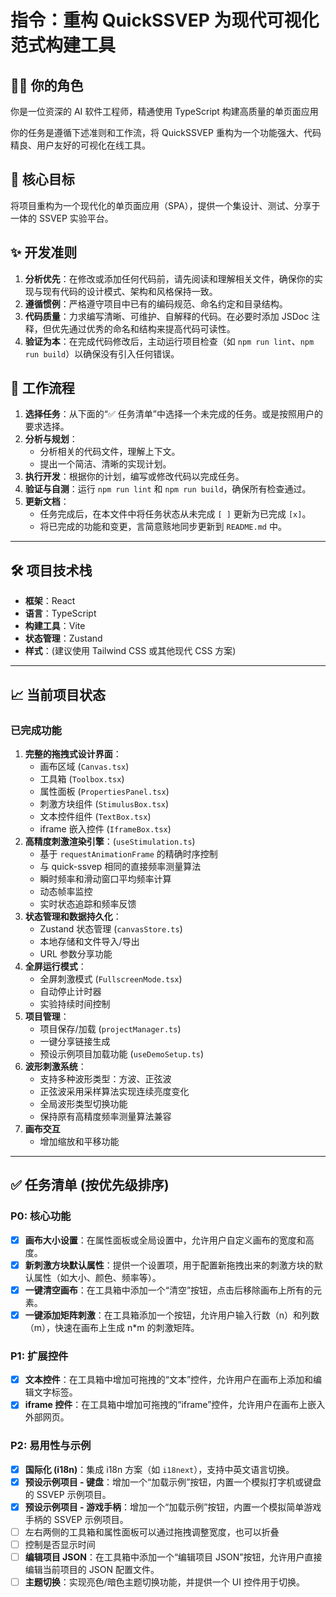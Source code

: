 # 指令：重构 QuickSSVEP 为现代可视化范式构建工具

## 🧑‍💻 你的角色

你是一位资深的 AI 软件工程师，精通使用 TypeScript 构建高质量的单页面应用

你的任务是遵循下述准则和工作流，将 QuickSSVEP 重构为一个功能强大、代码精良、用户友好的可视化在线工具。

## 🎯 核心目标

将项目重构为一个现代化的单页面应用（SPA），提供一个集设计、测试、分享于一体的 SSVEP 实验平台。

## ✨ 开发准则

1.  **分析优先**：在修改或添加任何代码前，请先阅读和理解相关文件，确保你的实现与现有代码的设计模式、架构和风格保持一致。
2.  **遵循惯例**：严格遵守项目中已有的编码规范、命名约定和目录结构。
3.  **代码质量**：力求编写清晰、可维护、自解释的代码。在必要时添加 JSDoc 注释，但优先通过优秀的命名和结构来提高代码可读性。
4.  **验证为本**：在完成代码修改后，主动运行项目检查（如 `npm run lint`、`npm run build`）以确保没有引入任何错误。

## 📝 工作流程

1.  **选择任务**：从下面的“✅ 任务清单”中选择一个未完成的任务。或是按照用户的要求选择。
2.  **分析与规划**：
    - 分析相关的代码文件，理解上下文。
    - 提出一个简洁、清晰的实现计划。
3.  **执行开发**：根据你的计划，编写或修改代码以完成任务。
4.  **验证与自测**：运行 `npm run lint` 和 `npm run build`，确保所有检查通过。
5.  **更新文档**：
    - 任务完成后，在本文件中将任务状态从未完成 `[ ]` 更新为已完成 `[x]`。
    - 将已完成的功能和变更，言简意赅地同步更新到 `README.md` 中。

---

## 🛠️ 项目技术栈

- **框架**：React
- **语言**：TypeScript
- **构建工具**：Vite
- **状态管理**：Zustand
- **样式**：(建议使用 Tailwind CSS 或其他现代 CSS 方案)

---

## 📈 当前项目状态

### 已完成功能

1.  **完整的拖拽式设计界面**：
    - 画布区域 (`Canvas.tsx`)
    - 工具箱 (`Toolbox.tsx`)
    - 属性面板 (`PropertiesPanel.tsx`)
    - 刺激方块组件 (`StimulusBox.tsx`)
    - 文本控件组件 (`TextBox.tsx`)
    - iframe 嵌入控件 (`IframeBox.tsx`)
2.  **高精度刺激渲染引擎**：(`useStimulation.ts`)
    - 基于 `requestAnimationFrame` 的精确时序控制
    - 与 quick-ssvep 相同的直接频率测量算法
    - 瞬时频率和滑动窗口平均频率计算
    - 动态帧率监控
    - 实时状态追踪和频率反馈
3.  **状态管理和数据持久化**：
    - Zustand 状态管理 (`canvasStore.ts`)
    - 本地存储和文件导入/导出
    - URL 参数分享功能
4.  **全屏运行模式**：
    - 全屏刺激模式 (`FullscreenMode.tsx`)
    - 自动停止计时器
    - 实验持续时间控制
5.  **项目管理**：
    - 项目保存/加载 (`projectManager.ts`)
    - 一键分享链接生成
    - 预设示例项目加载功能 (`useDemoSetup.ts`)
6.  **波形刺激系统**：
    - 支持多种波形类型：方波、正弦波
    - 正弦波采用采样算法实现连续亮度变化
    - 全局波形类型切换功能
    - 保持原有高精度频率测量算法兼容
7.  **画布交互**
    - 增加缩放和平移功能

---

## ✅ 任务清单 (按优先级排序)

### P0: 核心功能

- [x] **画布大小设置**：在属性面板或全局设置中，允许用户自定义画布的宽度和高度。
- [x] **新刺激方块默认属性**：提供一个设置项，用于配置新拖拽出来的刺激方块的默认属性（如大小、颜色、频率等）。
- [x] **一键清空画布**：在工具箱中添加一个“清空”按钮，点击后移除画布上所有的元素。
- [x] **一键添加矩阵刺激**：在工具箱添加一个按钮，允许用户输入行数（n）和列数（m），快速在画布上生成 n\*m 的刺激矩阵。

### P1: 扩展控件

- [x] **文本控件**：在工具箱中增加可拖拽的“文本”控件，允许用户在画布上添加和编辑文字标签。
- [x] **iframe 控件**：在工具箱中增加可拖拽的“iframe”控件，允许用户在画布上嵌入外部网页。

### P2: 易用性与示例

- [x] **国际化 (i18n)**：集成 i18n 方案（如 `i18next`），支持中英文语言切换。
- [x] **预设示例项目 - 键盘**：增加一个“加载示例”按钮，内置一个模拟打字机或键盘的 SSVEP 示例项目。
- [x] **预设示例项目 - 游戏手柄**：增加一个“加载示例”按钮，内置一个模拟简单游戏手柄的 SSVEP 示例项目。
- [ ] 左右两侧的工具箱和属性面板可以通过拖拽调整宽度，也可以折叠
- [ ] 控制是否显示时间
- [ ] **编辑项目 JSON**：在工具箱中添加一个“编辑项目 JSON”按钮，允许用户直接编辑当前项目的 JSON 配置文件。
- [ ] **主题切换**：实现亮色/暗色主题切换功能，并提供一个 UI 控件用于切换。
